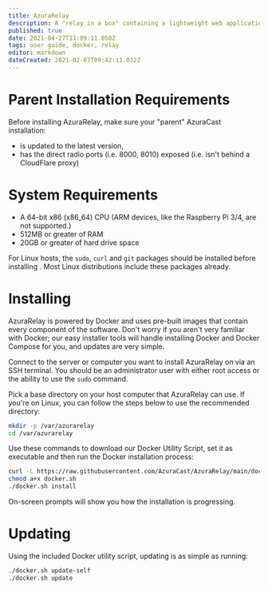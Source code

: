 ```yaml
---
title: AzuraRelay
description: A "relay in a box" containing a lightweight web application and Icecast servers that can connect to and relay an AzuraRelay parent instance.
published: true
date: 2021-04-27T11:09:11.050Z
tags: user guide, docker, relay
editor: markdown
dateCreated: 2021-02-07T09:42:11.032Z
---
```


# Parent Installation Requirements

Before installing AzuraRelay, make sure your "parent" AzuraCast installation:

- is updated to the latest version,
- has the direct radio ports (i.e. 8000, 8010) exposed (i.e. isn't behind a CloudFlare proxy)

# System Requirements

- A 64-bit x86 (x86_64) CPU (ARM devices, like the Raspberry Pi 3/4, are not supported.)
- 512MB or greater of RAM
- 20GB or greater of hard drive space

For Linux hosts, the `sudo`, `curl` and `git` packages should be installed before installing . Most Linux distributions include these packages already.

# Installing

AzuraRelay is powered by Docker and uses pre-built images that contain every component of the software. Don't worry if you aren't very familiar with Docker; our easy installer tools will handle installing Docker and Docker Compose for you, and updates are very simple.

Connect to the server or computer you want to install AzuraRelay on via an SSH terminal. You should be an administrator user with either root access or the ability to use the `sudo` command.

Pick a base directory on your host computer that AzuraRelay can use. If you're on Linux, you can follow the steps below to use the recommended directory:

```bash
mkdir -p /var/azurarelay
cd /var/azurarelay
```

Use these commands to download our Docker Utility Script, set it as executable and then run the Docker installation process:

```bash
curl -L https://raw.githubusercontent.com/AzuraCast/AzuraRelay/main/docker.sh > docker.sh
chmod a+x docker.sh
./docker.sh install
```

On-screen prompts will show you how the installation is progressing.

# Updating

Using the included Docker utility script, updating is as simple as running:

```bash
./docker.sh update-self
./docker.sh update
```